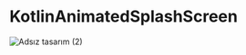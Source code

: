 ﻿# KotlinAnimatedSplashScreen
 
 ![Adsız tasarım (2)](https://user-images.githubusercontent.com/49068197/137627039-d35cb9f9-91aa-42a0-8e59-0f7b70e71f60.gif)
